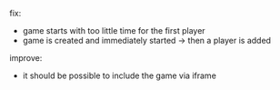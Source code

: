 
fix:
- game starts with too little time for the first player
 - game is created and immediately started -> then a player is added
 

improve:
- it should be possible to include the game via iframe